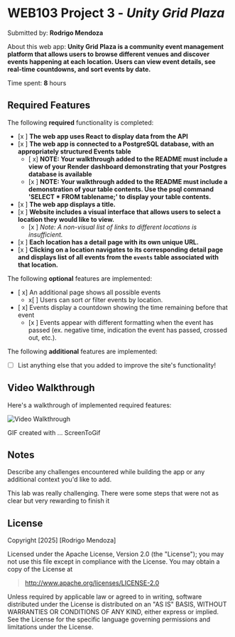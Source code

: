 # WEB103 Project 3 - *Unity Grid Plaza*

Submitted by: **Rodrigo Mendoza**

About this web app: **Unity Grid Plaza is a community event management platform that allows users to browse different venues and discover events happening at each location. Users can view event details, see real-time countdowns, and sort events by date.**

Time spent: **8** hours

## Required Features

The following **required** functionality is completed:

<!-- Make sure to check off completed functionality below -->

- [x ] **The web app uses React to display data from the API**
- [x ] **The web app is connected to a PostgreSQL database, with an appropriately structured Events table**
  - [ x]  **NOTE: Your walkthrough added to the README must include a view of your Render dashboard demonstrating that your Postgres database is available**
  - [x ]  **NOTE: Your walkthrough added to the README must include a demonstration of your table contents. Use the psql command 'SELECT * FROM tablename;' to display your table contents.**
- [x ] **The web app displays a title.**
- [x ] **Website includes a visual interface that allows users to select a location they would like to view.**
  - [x ] *Note: A non-visual list of links to different locations is insufficient.* 
- [x ] **Each location has a detail page with its own unique URL.**
- [x ] **Clicking on a location navigates to its corresponding detail page and displays list of all events from the `events` table associated with that location.**

The following **optional** features are implemented:

- [ x] An additional page shows all possible events
  - x[ ] Users can sort *or* filter events by location.
- [ x] Events display a countdown showing the time remaining before that event
  - [x ] Events appear with different formatting when the event has passed (ex. negative time, indication the event has passed, crossed out, etc.).

The following **additional** features are implemented:

- [ ] List anything else that you added to improve the site's functionality!

## Video Walkthrough

Here's a walkthrough of implemented required features:

<img src='https://i.imgur.com/vPQk4yG.gif' title='Video Walkthrough' width='' alt='Video Walkthrough' />

<!-- Replace this with whatever GIF tool you used! -->
GIF created with ...  ScreenToGif
<!-- Recommended tools:
[Kap](https://getkap.co/) for macOS
[ScreenToGif](https://www.screentogif.com/) for Windows
[peek](https://github.com/phw/peek) for Linux. -->

## Notes

Describe any challenges encountered while building the app or any additional context you'd like to add.

This lab was really challenging. There were some steps that were not as clear but very rewarding to finish it

## License

Copyright [2025] [Rodrigo Mendoza]

Licensed under the Apache License, Version 2.0 (the "License"); you may not use this file except in compliance with the License. You may obtain a copy of the License at

> http://www.apache.org/licenses/LICENSE-2.0

Unless required by applicable law or agreed to in writing, software distributed under the License is distributed on an "AS IS" BASIS, WITHOUT WARRANTIES OR CONDITIONS OF ANY KIND, either express or implied. See the License for the specific language governing permissions and limitations under the License.
